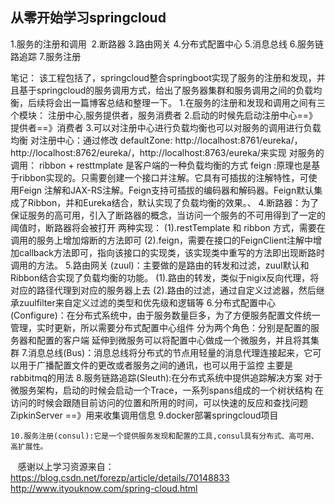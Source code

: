 ## 从零开始学习springcloud
  1.服务的注册和调用
  2.断路器
  3.路由网关
  4.分布式配置中心
  5.消息总线
  6.服务链路追踪
  7.服务注册

笔记：
    该工程包括了，springcloud整合springboot实现了服务的注册和发现，并且基于springcloud的服务调用方式，给出了服务器集群和服务调用之间的负载均衡，后续将会出一篇博客总结和整理一下。
    1.在服务的注册和发现和调用之间有三个模块： 注册中心,服务提供者，服务消费者
    2.启动的时候先启动注册中心==》提供者==》消费者
    3.可以对注册中心进行负载均衡也可以对服务的调用进行负载均衡
        对注册中心：通过修改 defaultZone: http://localhost:8761/eureka/，http://localhost:8762/eureka/，http://localhost:8763/eureka/来实现
        对服务的调用： ribbon + resttmplate 是客户端的一种负载均衡的方式
                      feign :原理也是基于ribbon实现的。只需要创建一个接口并注解。它具有可插拔的注解特性，可使用Feign 注解和JAX-RS注解。Feign支持可插拔的编码器和解码器。Feign默认集成了Ribbon，并和Eureka结合，默认实现了负载均衡的效果。、
    4.断路器：为了保证服务的高可用，引入了断路器的概念，当访问一个服务的不可用得到了一定的阈值时，断路器将会被打开
        两种实现：
                (1).restTemplate 和 ribbon 方式，需要在调用的服务上增加熔断的方法即可
                (2).feign，需要在接口的FeignClient注解中增加callback方法即可，指向该接口的实现类，该实现类中重写的方法即出现断路时调用的方法。
    5.路由网关 (zuul)：主要做的是路由的转发和过滤，zuul默认和Ribbon结合实现了负载均衡的功能。
                (1).路由的转发，类似于nigix反向代理，将对应的路径代理到对应的服务器上去
                (2).路由的过滤，通过自定义过滤器，然后继承zuulfilter来自定义过滤的类型和优先级和逻辑等
    6.分布式配置中心(Configure)：在分布式系统中，由于服务数量巨多，为了方便服务配置文件统一管理，实时更新，所以需要分布式配置中心组件
                分为两个角色：分别是配置的服务器和配置的客户端
                延伸到微服务可以将配置中心做成一个微服务，并且将其集群
    7.消息总线(Bus)：消息总线将分布式的节点用轻量的消息代理连接起来，它可以用于广播配置文件的更改或者服务之间的通讯，也可以用于监控
                    主要是rabbitmq的用法
    8.服务链路追踪(Sleuth):在分布式系统中提供追踪解决方案
                对于微服务架构，启动的时候会启动一个Trace，一系列spans组成的一个树状结构
                 在访问的时候会跟随目前访问的位置和所用的时间，可以快速的反应和查找问题
                   ZipkinServer ==》用来收集调用信息
    9.docker部署springcloud项目

    10.服务注册(consul):它是一个提供服务发现和配置的工具,consul具有分布式、高可用、高扩展性。
    
    感谢以上学习资源来自：https://blog.csdn.net/forezp/article/details/70148833
				 																			http://www.ityouknow.com/spring-cloud.html

 

